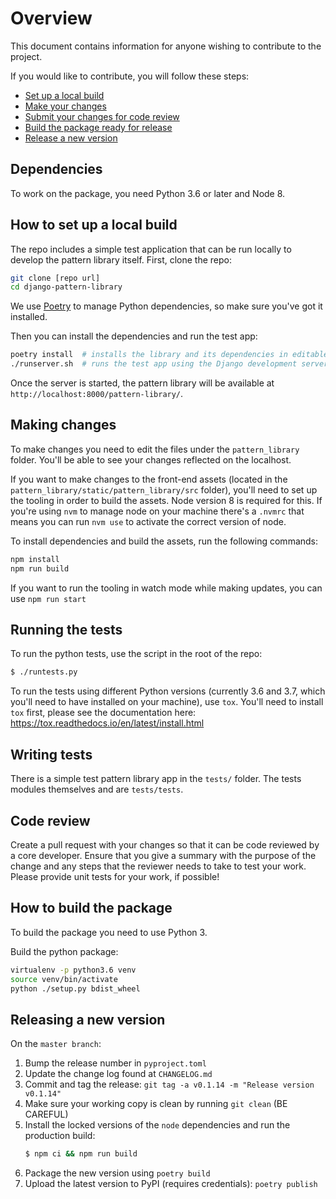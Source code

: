 # Overview

This document contains information for anyone wishing to contribute to the project.

If you would like to contribute, you will follow these steps:

- [Set up a local build](#how-to-set-up-a-local-build)
- [Make your changes](#making-changes)
- [Submit your changes for code review](#code-review)
- [Build the package ready for release](#how-to-build-the-package)
- [Release a new version](#releasing-a-new-version)


## Dependencies

To work on the package, you need Python 3.6 or later and Node 8.


## How to set up a local build

The repo includes a simple test application that can be run locally to develop the pattern library itself.
First, clone the repo:

```sh
git clone [repo url]
cd django-pattern-library
```

We use [Poetry](https://poetry.eustace.io/docs/) to manage Python dependencies, so make sure you've got it installed.

Then you can install the dependencies and run the test app:

```sh
poetry install  # installs the library and its dependencies in editable mode
./runserver.sh  # runs the test app using the Django development server
```

Once the server is started, the pattern library will be available at `http://localhost:8000/pattern-library/`.


## Making changes

To make changes you need to edit the files under the `pattern_library` folder. You'll be able to see your changes reflected on the localhost.

If you want to make changes to the front-end assets (located in the `pattern_library/static/pattern_library/src` folder), you'll need to set
up the tooling in order to build the assets. Node version 8 is required for this. If you're using `nvm` to manage node on your machine there's
a `.nvmrc` that means you can run `nvm use` to activate the correct version of node.

To install dependencies and build the assets, run the following commands:

```sh
npm install
npm run build
```

If you want to run the tooling in watch mode while making updates, you can use `npm run start`


## Running the tests

To run the python tests, use the script in the root of the repo:

```sh
$ ./runtests.py
```

To run the tests using different Python versions (currently 3.6 and 3.7, which you'll need to have installed on your machine), use `tox`.
You'll need to install `tox` first, please see the documentation here: https://tox.readthedocs.io/en/latest/install.html


## Writing tests

There is a simple test pattern library app in the `tests/` folder. The tests modules themselves and are `tests/tests`.


## Code review

Create a pull request with your changes so that it can be code reviewed by a core developer. Ensure that you give a summary with the purpose
of the change and any steps that the reviewer needs to take to test your work. Please provide unit tests for your work, if possible!


## How to build the package

To build the package you need to use Python 3.

Build the python package:

```sh
virtualenv -p python3.6 venv
source venv/bin/activate
python ./setup.py bdist_wheel
```

## Releasing a new version

On the `master branch`:

1. Bump the release number in `pyproject.toml`
2. Update the change log found at `CHANGELOG.md`
3. Commit and tag the release: `git tag -a v0.1.14 -m "Release version v0.1.14"`
4. Make sure your working copy is clean by running `git clean` (BE CAREFUL)
5. Install the locked versions of the `node` dependencies and run the production build:
   ```sh
   $ npm ci && npm run build
   ```
6. Package the new version using `poetry build`
5. Upload the latest version to PyPI (requires credentials): `poetry publish`
